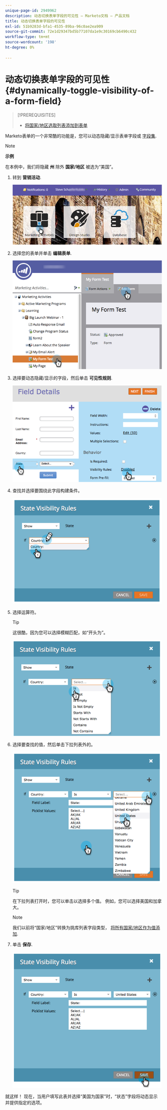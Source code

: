 ```yaml
---
unique-page-id: 2949962
description: 动态切换表单字段的可见性 — Marketo文档 — 产品文档
title: 动态切换表单字段的可见性
exl-id: 51b9283d-bfa1-4535-89ba-96c0ae2ea909
source-git-commit: 72e1d29347bd5b77107da1e9c30169cb6490c432
workflow-type: tm+mt
source-wordcount: '198'
ht-degree: 0%

---
```


# 动态切换表单字段的可见性 {#dynamically-toggle-visibility-of-a-form-field}

>[!PREREQUISITES]
>
>* [将国家/地区选取列表添加到表单](/help/marketo/product-docs/demand-generation/forms/form-actions/add-a-country-picklist-to-your-form.md)


Marketo表单的一个非常酷的功能是，您可以动态隐藏/显示表单字段或 [字段集](/help/marketo/product-docs/demand-generation/forms/form-fields/add-a-fieldset-to-a-form.md).

>[!NOTE]
>
>**示例**
>
>在本例中，我们将隐藏 **州** 除外 **国家/地区** 被选为“美国”。

1. 转到 **营销活动**.

   ![](assets/login-marketing-activities-8.png)

1. 选择您的表单并单击 **编辑表单**.

   ![](assets/editform-1.png)

1. 选择要动态隐藏/显示的字段，然后单击 **可见性规则**.

   ![](assets/image2014-9-15-15-3a16-3a0.png)

1. 查找并选择要围绕此字段构建条件。

   ![](assets/image2014-9-15-15-3a16-3a12.png)

1. 选择运算符。

   >[!TIP]
   >
   >这很酷，因为您可以选择模糊匹配，如“开头为”。

   ![](assets/image2014-9-15-15-3a16-3a50.png)

1. 选择要查找的值，然后单击下拉列表外的。

   ![](assets/image2014-9-15-15-3a17-3a4.png)

   >[!TIP]
   >
   >在下拉列表打开时，您可以单击以选择多个值。 例如，您可以选择美国和加拿大。

   >[!NOTE]
   >
   >我们以前将“国家/地区”转换为挑库列表字段类型， [将所有国家/地区作为值添加](/help/marketo/product-docs/demand-generation/forms/form-actions/add-a-country-picklist-to-your-form.md).

1. 单击 **保存**.

   ![](assets/image2014-9-15-15-3a18-3a15.png)

就这样！ 现在，当用户填写此表并选择“美国为国家”时，“状态”字段将动态显示并提供指定的选项。
